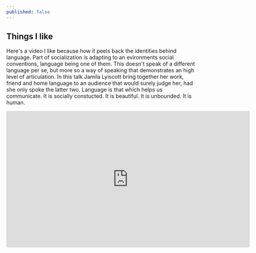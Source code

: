 ```yaml
---
published: false
---
```


## Things I like

Here's a video I like because how it peels back the identities behind language. Part of socialization is adapting to an evironments social conventions, language being one of them. This doesn't speak of a different language per se, but more so a way of speaking that demonstrates an high level of articulation. In this talk Jamila Lyiscott bring together her work, friend and home language to an audience that would surely judge her, had she only spoke the latter two. Language is that which helps us communicate. It is socially constucted. It is beautiful. It is unbounded. It is human.

<iframe src="https://embed-ssl.ted.com/talks/jamila_lyiscott_3_ways_to_speak_english.html" width="640" height="360" frameborder="0" scrolling="no" webkitAllowFullScreen mozallowfullscreen allowFullScreen></iframe>
